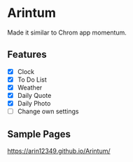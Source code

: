 # Arintum
Made it similar to Chrom app momentum.

## Features

- [x] Clock
- [x] To Do List
- [x] Weather
- [x] Daily Quote
- [x] Daily Photo
- [ ] Change own settings

## Sample Pages

https://arin12349.github.io/Arintum/
